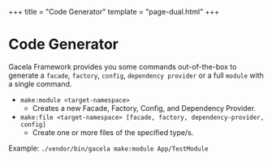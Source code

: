 +++
title = "Code Generator"
template = "page-dual.html"
+++

# Code Generator

Gacela Framework provides you some commands out-of-the-box to generate a `facade`, `factory`, `config`,
`dependency provider` or a full `module` with a single command.

- `make:module <target-namespace>`
  - Creates a new Facade, Factory, Config, and Dependency Provider.
- `make:file <target-namespace> [facade, factory, dependency-provider, config]`
  - Create one or more files of the specified type/s.


Example:
`./vendor/bin/gacela make:module App/TestModule`
